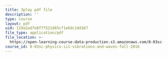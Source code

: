 ```yaml
---
title: 3play pdf file
description: ''
type: course
layout: pdf
uid: 119a2ad7e8f7f521d65cf1e6dc1dd167
file_type: application/pdf
file_location: >-
  https://open-learning-course-data-production.s3.amazonaws.com/8-03sc-physics-iii-vibrations-and-waves-fall-2016/119a2ad7e8f7f521d65cf1e6dc1dd167_I0YACDaY-ww.pdf
course_id: 8-03sc-physics-iii-vibrations-and-waves-fall-2016
---
```

